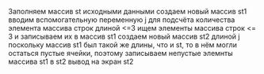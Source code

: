 Заполняем массив st исходными данными
создаем новый массив st1
вводим вспомогательную переменную j для подсчёта количества элемента массива строк длиной <=3
ищем элементы массива строк <= 3 и записываем их в массив st1
создаем новый массив st2 длиной j
поскольку массив st1 был такой же длины, что и st, то в нём могли остаться пустые ячейки, поэтому записываем непустые элемнты массива st1 в st2
вывод на экран st2